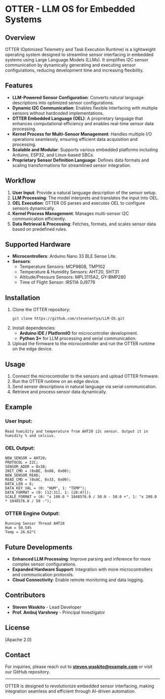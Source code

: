 # OTTER - LLM OS for Embedded Systems

## Overview
OTTER (Optimized Telemetry and Task Execution Runtime) is a lightweight operating system designed to streamline sensor interfacing in embedded systems using Large Language Models (LLMs). It simplifies I2C sensor communication by dynamically generating and executing sensor configurations, reducing development time and increasing flexibility.

## Features
- **LLM-Powered Sensor Configuration**: Converts natural language descriptions into optimized sensor configurations.
- **Dynamic I2C Communication**: Enables flexible interfacing with multiple sensors without hardcoded implementations.
- **OTTER Embedded Language (OEL)**: A proprietary language that enhances computational efficiency and enables real-time sensor data processing.
- **Kernel Process for Multi-Sensor Management**: Handles multiple I/O operations seamlessly, ensuring efficient data acquisition and processing.
- **Scalable and Modular**: Supports various embedded platforms including Arduino, ESP32, and Linux-based SBCs.
- **Proprietary Sensor Definition Language**: Defines data formats and scaling transformations for streamlined sensor integration.

## Workflow
1. **User Input**: Provide a natural language description of the sensor setup.
2. **LLM Processing**: The model interprets and translates the input into OEL.
3. **OEL Execution**: OTTER OS parses and executes OEL to configure sensors dynamically.
4. **Kernel Process Management**: Manages multi-sensor I2C communication efficiently.
5. **Data Retrieval & Processing**: Fetches, formats, and scales sensor data based on predefined rules.

## Supported Hardware
- **Microcontrollers**: Arduino Nano 33 BLE Sense Lite.
- **Sensors**:
  - Temperature Sensors: MCP9808, TMP102
  - Temperature & Humidity Sensors: AHT20, SHT31
  - Altitude/Pressure Sensors: MPL3115A2, GY-BMP280
  - Time of Flight Sensor: IRS11A 0J9776
  
## Installation
1. Clone the OTTER repository:
   ```sh
   git clone https://github.com/stevenantya/LLM-OS.git
   ```
2. Install dependencies:
   - **Arduino IDE / PlatformIO** for microcontroller development.
   - **Python 3+** for LLM processing and serial communication.
3. Upload the firmware to the microcontroller and run the OTTER runtime on the edge device.

## Usage
1. Connect the microcontroller to the sensors and upload OTTER firmware.
2. Run the OTTER runtime on an edge device.
3. Send sensor descriptions in natural language via serial communication.
4. Retrieve and process sensor data dynamically.

## Example
### User Input:
```plaintext
Read humidity and temperature from AHT20 i2c sensor. Output it in humidity % and celcius.
```
### OEL Output:
```plaintext
NEW_SENSOR = AHT20;
PROTOCOL = I2C;
SENSOR_ADDR = 0x38;
INIT_CMD = (0xBE, 0x08, 0x00);
NEW_SENSOR_READ;
READ_CMD = (0xAC, 0x33, 0x00);
DATA_LEN = 6;
DATA_KEY_VAL = (0: "HUM", 1: "TEMP");
DATA_FORMAT = (0: [12:31], 1: [28:47]);
SCALE_FORMAT = (0: "x 100.0 * 1048576.0 / 50.0 - 50.0 +", 1: "x 200.0 * 1048576.0 / 50 -");
```
### OTTER Engine Output:
```plaintext
Running Sensor Thread AHT20
Hum = 50.54%
Temp = 26.62°C
```

## Future Developments
- **Enhanced LLM Processing**: Improve parsing and inference for more complex sensor configurations.
- **Expanded Hardware Support**: Integration with more microcontrollers and communication protocols.
- **Cloud Connectivity**: Enable remote monitoring and data logging.

## Contributors
- **Steven Waskito** - Lead Developer
- **Prof. Ambuj Varshney** - Principal Investigator

## License
[Apache 2.0]

## Contact
For inquiries, please reach out to **steven.waskito@example.com** or visit our GitHub repository.

---

OTTER is designed to revolutionize embedded sensor interfacing, making integration seamless and efficient through AI-driven automation.

